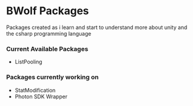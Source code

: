 # BWolf Packages

Packages created as i learn and start to understand more about unity and the csharp programming language

### Current Available Packages

  - ListPooling

### Packages currently working on
 - StatModification
 - Photon SDK Wrapper
